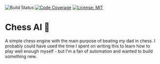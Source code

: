 ![Build Status](https://github.com/lz101010/ChessAI/actions/workflows/gradle.yml/badge.svg)
[![Code Coverage](https://sonarcloud.io/api/project_badges/measure?project=lz101010_ChessAI&metric=coverage)](https://sonarcloud.io/dashboard?id=lz101010_ChessAI)
[![License: MIT](https://img.shields.io/badge/License-MIT-yellow.svg)](https://opensource.org/licenses/MIT)

# Chess AI :crown:

A simple chess engine with the main purpose of beating my dad in chess. I probably could have used the time I spent on writing this to learn how to play well enough myself - but I'm a fan of automation and wanted to build something new.
